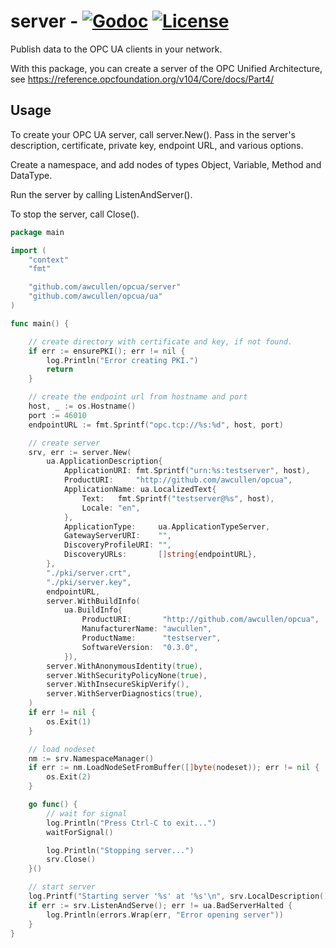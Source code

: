 # server - [![Godoc](http://img.shields.io/badge/go-documentation-blue.svg?style=flat-square)](https://pkg.go.dev/mod/github.com/awcullen/opcua/server) [![License](http://img.shields.io/badge/license-mit-blue.svg?style=flat-square)](https://raw.githubusercontent.com/awcullen/opcua/master/LICENSE)
Publish data to the OPC UA clients in your network.

With this package, you can create a server of the OPC Unified Architecture, see https://reference.opcfoundation.org/v104/Core/docs/Part4/

## Usage
To create your OPC UA server, call server.New(). Pass in the server's description, certificate, private key, endpoint URL, and various options. 

Create a namespace, and add nodes of types Object, Variable, Method and DataType.

Run the server by calling ListenAndServer().

To stop the server, call Close().

```go
package main

import (
	"context"
	"fmt"

	"github.com/awcullen/opcua/server"
	"github.com/awcullen/opcua/ua"
)

func main() {

	// create directory with certificate and key, if not found.
	if err := ensurePKI(); err != nil {
		log.Println("Error creating PKI.")
		return
	}

    // create the endpoint url from hostname and port
	host, _ := os.Hostname()
	port := 46010
	endpointURL := fmt.Sprintf("opc.tcp://%s:%d", host, port)

	// create server
	srv, err := server.New(
		ua.ApplicationDescription{
			ApplicationURI: fmt.Sprintf("urn:%s:testserver", host),
			ProductURI:     "http://github.com/awcullen/opcua",
			ApplicationName: ua.LocalizedText{
				Text:   fmt.Sprintf("testserver@%s", host),
				Locale: "en",
			},
			ApplicationType:     ua.ApplicationTypeServer,
			GatewayServerURI:    "",
			DiscoveryProfileURI: "",
			DiscoveryURLs:       []string{endpointURL},
		},
		"./pki/server.crt",
		"./pki/server.key",
		endpointURL,
		server.WithBuildInfo(
			ua.BuildInfo{
				ProductURI:       "http://github.com/awcullen/opcua",
				ManufacturerName: "awcullen",
				ProductName:      "testserver",
				SoftwareVersion:  "0.3.0",
			}),
		server.WithAnonymousIdentity(true),
		server.WithSecurityPolicyNone(true),
		server.WithInsecureSkipVerify(),
		server.WithServerDiagnostics(true),
	)
	if err != nil {
		os.Exit(1)
	}

	// load nodeset
	nm := srv.NamespaceManager()
	if err := nm.LoadNodeSetFromBuffer([]byte(nodeset)); err != nil {
		os.Exit(2)
	}

	go func() {
		// wait for signal
		log.Println("Press Ctrl-C to exit...")
		waitForSignal()

		log.Println("Stopping server...")
		srv.Close()
	}()

	// start server
	log.Printf("Starting server '%s' at '%s'\n", srv.LocalDescription().ApplicationName.Text, srv.EndpointURL())
	if err := srv.ListenAndServe(); err != ua.BadServerHalted {
		log.Println(errors.Wrap(err, "Error opening server"))
	}
}


```
